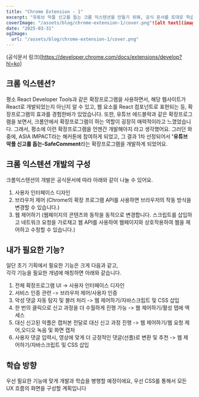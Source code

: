 ```yaml
---
title: "Chrome Extension - 1"
excerpt: "유튜브 악플 신고를 돕는 크롬 익스텐션을 만들기 위해, 공식 문서를 토대로 학습한 내용이에요. \n"
coverImage: "/assets/blog/chrome-extension-1/cover.png"![alt text](image.png)
date: "2025-03-31"
ogImage:
  url: "/assets/blog/chrome-extension-1/cover.png"
---
```


(공식문서 링크)[https://developer.chrome.com/docs/extensions/develop?hl=ko]

## 크롬 익스텐션?
평소 React Developer Tools과 같은 확장프로그램을 사용하면서, 해당 웹사이트가 React로 개발되었는지 아닌지 알 수 있고, 웹 요소를 React 컴포넌트로 표현되는 등, 확장프로그램의 효과를 경험한바가 있었습니다. 또한, 유튜브 애드블락과 같은 확장프로그램을 보면서, 크롬안에서 확장프로그램이 하는 역할이 굉장히 매력적이라고 느꼈었습니다.
그래서, 평소에 이런 확장프로그램을 언젠간 개발해야지 라고 생각했어요. 그러던 와중에, ASIA IMPACT라는 해커톤에 참여하게 되었고, 그 결과 1차 선정되어서 **'유튜브 악플 신고를 돕는-SafeComment**라는 확장프로그램을 개발하게 되었어요.

## 크롬 익스텐션 개발의 구성
크롬익스텐션의 개발은 공식문서에 따라 아래와 같이 나눌 수 있어요. <br/>
1. 사용자 인터페이스 디자인
2. 브라우저 제어 (Chrome의 확장 프로그램 API를 사용하면 브라우저의 작동 방식을 변경할 수 있습니다.)
3. 웹 제어하기 (웹페이지의 콘텐츠와 동작을 동적으로 변경합니다. 스크립트를 삽입하고 네트워크 요청을 가로채고 웹 API를 사용하여 웹페이지와 상호작용하여 웹을 제어하고 수정할 수 있습니다.)

## 내가 필요한 기능?
일단 초기 기획에서 필요한 기능은 크게 다음과 같고, <br/> 각각 기능을 필요한 개념에 매칭하면 아래와 같습니다.
<br/>
1. 전체 확장프로그램 UI  ->  사용자 인터페이스 디자인
2. 서비스 인증 관련 -> 브라우저 제어/사용자 인증
3. 악성 댓글 자동 탐지 및 블러 처리 -> 웹 제어하기/자바스크립트 및 CSS 삽입
4. 한 번의 클릭으로 신고 과정을 더 수월하게 진행 가능 -> 웹 제어하기/활성 탭에 액세스
5. 대신 신고된 악플은 캡처본 전달로 대신 신고 과정 진행 -> 웹 제어하기/웹 요청 제어,오디오 녹음 및 화면 캡처
6. 사용자 댓글 입력시, 영상에 맞게 더 긍정적인 댓글(선플)로 변환 및 추천 -> 웹 제어하기/자바스크립트 및 CSS 삽입

## 학습 방향
우선 필요한 기능에 맞게 개발과 학습을 병행할 예정이에요, 우선 CSS를 통해서 모든 UX 흐름의 화면을 구성할 계획입니다
